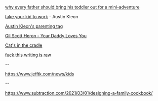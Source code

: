 ---
---

[why every father should bring his toddler out for a mini-adventure](https://medium.com/@stefenchow/why-every-father-should-bring-his-toddler-out-for-a-mini-adventure-be147d9490e7)

[take your kid to work](https://austinkleon.com/2018/10/05/take-your-kid-to-work/) - Austin Kleon

[Austin Kleon's parenting tag](http://tumblr.austinkleon.com/tagged/parenting)

[Gil Scott Heron - Your Daddy Loves You](https://www.youtube.com/watch?v=uhAGRzT4bio)

[Cat's in the cradle](https://www.youtube.com/watch?v=KUwjNBjqR-c)

[fuck this writing is raw](https://www.briannawolfson.com/nonfiction)

--

<https://www.jefftk.com/news/kids>

--

<https://www.subtraction.com/2021/03/01/designing-a-family-cookbook/>